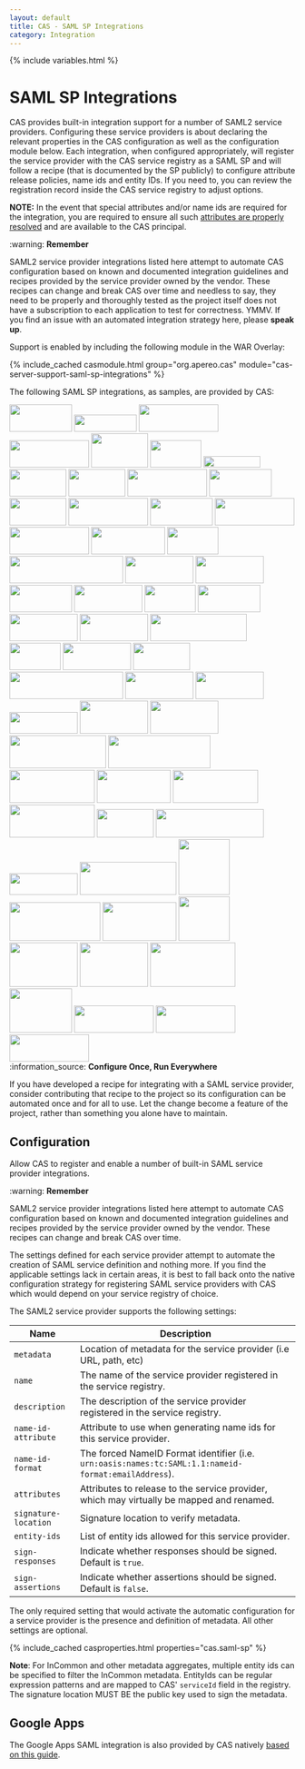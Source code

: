 ```yaml
---
layout: default
title: CAS - SAML SP Integrations
category: Integration
---
```


{% include variables.html %}

# SAML SP Integrations

CAS provides built-in integration support for a number of SAML2 service providers. Configuring these service providers
is about declaring the relevant properties in the CAS configuration as well as the configuration module below. Each integration,
when configured appropriately, will register the service provider with the CAS service registry as a SAML SP and will follow
a recipe (that is documented by the SP publicly) to configure attribute release policies, name ids and entity IDs. If you need to,
you can review the registration record inside the CAS service registry to adjust options.

**NOTE:** In the event that special attributes and/or name ids are required for the integration, you are required
to ensure all such [attributes are properly resolved](Attribute-Resolution.html) and are available to the CAS principal.

<div class="alert alert-warning">:warning: <strong>Remember</strong><p>SAML2 service provider integrations listed here attempt to automate CAS configuration based on known and documented integration guidelines and recipes provided by the service provider owned by the vendor. These recipes can change and break CAS over time and needless to say, they need to be properly and thoroughly tested as the project itself does not have a subscription to each application to test for correctness. YMMV. If you find an issue with an automated integration strategy here, please <strong>speak up</strong>.</p></div>

Support is enabled by including the following module in the WAR Overlay:

{% include_cached casmodule.html group="org.apereo.cas" module="cas-server-support-saml-sp-integrations" %}

The following SAML SP integrations, as samples, are provided by CAS:

<div class="img-cloud">
<a href="#">
<img src="https://cloud.githubusercontent.com/assets/1205228/22052578/47d6f570-dd60-11e6-8f03-02cb99d6106d.gif" height="48" width="110"></a> 

<a href="https://zoom.us">
<img src="https://cloud.githubusercontent.com/assets/1205228/22052568/475f36d4-dd60-11e6-84f4-a88eb33f3f0a.jpg" height="30" width="110"></a> 

<a href="https://www.dropbox.com/guide/admin/security/configure-single-sign-on">
<img src="https://cloud.githubusercontent.com/assets/1205228/22052575/47ba8930-dd60-11e6-8cb1-9334066d5f0f.png" height="48" width="140"></a> 

<a href="https://samanage.com">
<img src="https://cloud.githubusercontent.com/assets/1205228/22052581/47e7bcfc-dd60-11e6-85e9-c09926736e5e.png" height="48" width="140"></a> 

<a href="https://help.salesforce.com/HTViewHelpDoc?id=sso_saml.htm">
<img src="https://cloud.githubusercontent.com/assets/1205228/22052579/47da9d74-dd60-11e6-8eac-d66b67e2ebf7.png" height="60" width="100"></a>

<a href="https://box.com">
<img src="https://cloud.githubusercontent.com/assets/1205228/22052572/47ace302-dd60-11e6-9842-4eda5a9ab5cf.png" height="48" width="90"></a> 

<a href="http://servicenow.com">
<img src="https://cloud.githubusercontent.com/assets/1205228/22052583/4805e2c2-dd60-11e6-8150-80aaa4bbab0e.png" height="20" width="100"></a> 

<a href="http://www.workday.com/">
<img src="https://cloud.githubusercontent.com/assets/1205228/22052587/4816e04a-dd60-11e6-9ceb-6ccec1290e19.png" height="48" width="100"></a>

<a href="https://help.webex.com/en-us/article/g5ey83/Configure-Single-Sign-On-for-Cisco-Webex-Site">
<img src="https://cloud.githubusercontent.com/assets/1205228/22052574/47af8206-dd60-11e6-95d0-5827e0d88d73.jpg" height="48" width="100"></a>

<a href="https://powerfaids.collegeboard.org">
<img src="https://cloud.githubusercontent.com/assets/1205228/22052570/47abea6a-dd60-11e6-85a0-387c3c2ce8e7.png" height="48" width="140"></a> 

<a href="https://msdn.microsoft.com/en-us/library/azure/dn641269.aspx">
<img src="https://cloud.githubusercontent.com/assets/1205228/22053102/d64da904-dd63-11e6-8a68-977526634b9d.png" height="48" width="110"></a> 

<a href="https://asana.com/guide/help/premium/authentication#gl-saml">
<img src="https://cloud.githubusercontent.com/assets/1205228/22052569/478b8c16-dd60-11e6-82f4-e292243ff076.png" height="48" width="100"></a> 

<a href="https://onlinehelp.tableau.com/current/server/en-us/saml_requ.htm">
<img src="https://cloud.githubusercontent.com/assets/1205228/22052586/480cffc6-dd60-11e6-939c-1ceb34f3186d.png" height="48" width="140"></a> 

<a href="https://evernote.com">
<img src="https://cloud.githubusercontent.com/assets/1205228/22052577/47d6b6e6-dd60-11e6-810e-dd875bf25d17.png" height="48" width="110"></a> 

<a href="http://www.ellucian.com/Software/Colleague-WebAdvisor/">
<img src="https://cloud.githubusercontent.com/assets/1205228/23185912/5c3f2f50-f89a-11e6-8450-6da44a1a9d9d.png" height="48" width="140"></a>

<a href="https://docs.openathens.net">
<img src="https://cloud.githubusercontent.com/assets/1205228/24070833/ffb5f63a-0bd9-11e7-8bda-28301c37188b.png" height="48" width="140"></a>

<a href="http://server.arcgis.com/en/portal/latest/administer/linux/configuring-a-saml-compliant-identity-provider-with-your-portal.htm">
<img src="https://cloud.githubusercontent.com/assets/1205228/24108414/c3851e14-0da2-11e7-97d7-086a93d6873d.png" height="48" width="130"></a>

<a href="https://helpx.adobe.com/enterprise/kb/configure_shibboleth_idp_for_use_with_Adobe_SSO.html">
<img src="https://cloud.githubusercontent.com/assets/1205228/24562072/ac5964ec-165e-11e7-9986-92108c30eb9b.png" height="48" width="90"></a>

<a href="https://www.academicworks.com/why-academicworks/user-authentication/">
<img src="https://cloud.githubusercontent.com/assets/1205228/24624808/3c5909b6-18c2-11e7-9922-52ee604aff55.png" height="48" width="200"></a>

<a href="#">
<img src="https://cloud.githubusercontent.com/assets/1205228/24698286/4c4d8740-1a05-11e7-844e-54d328e64e2f.png" height="48" width="120"></a>

<a href="https://sc.edu">
<img src="https://cloud.githubusercontent.com/assets/1205228/24699366/fbfbcf5a-1a08-11e7-9664-f37d6e50a5a3.png" height="48" width="120"></a>

<a href="https://get.slack.help/hc/en-us/articles/205168057">
<img src="https://cloud.githubusercontent.com/assets/1205228/24858382/5b15c512-1e01-11e7-87ac-f0b091cd7885.png" height="48" width="110"></a>

<a href="https://support.zendesk.com/hc/en-us/articles/203663676-Using-SAML-for-single-sign-on-Professional-and-Enterprise-">
<img src="https://cloud.githubusercontent.com/assets/1205228/24858342/34441006-1e01-11e7-9209-9b78081de4db.png" height="48" width="120"></a>

<a href="https://www.gartner.com/">
<img src="https://cloud.githubusercontent.com/assets/1205228/25349422/a29a98f6-28d6-11e7-9d10-e286d0080cbe.png" height="48" width="90"></a>

<a href="https://www.cherwell.com/">
<img src="https://user-images.githubusercontent.com/1205228/30205883-84174ebc-949f-11e7-9afc-a66c2ab19f59.png" height="48" width="110"></a>

<a href="#">
<img src="https://user-images.githubusercontent.com/1205228/30205852-69921a5e-949f-11e7-8326-ba4c00fceba4.png" height="48" width="120"></a>

<a href="https://www.everbridge.com/">
<img src="https://user-images.githubusercontent.com/1205228/30205910-a560ec90-949f-11e7-8485-e3a833f8109b.png" height="48" width="120"></a>

<a href="#">
<img src="https://user-images.githubusercontent.com/1205228/30221936-5e90af04-94da-11e7-8046-483fc26a1c01.png" height="48" width="170"></a>

<a href="https://newrelic.com">
<img src="https://user-images.githubusercontent.com/1205228/30247067-541cef96-9620-11e7-88d7-c3749ba55ecf.png" height="48" width="90"></a>

<a href="https://www.egnyte.com/">
<img src="https://user-images.githubusercontent.com/1205228/30247063-218f3962-9620-11e7-9ba4-54f7112fee13.png" height="48" width="120"></a>

<a href="https://www.yuja.com/">
<img src="https://user-images.githubusercontent.com/1205228/30271142-6dd0b58c-9704-11e7-9138-0b86d5799403.png" height="48" width="100"></a>

<a href="https://www.symplicity.com/">
<img src="https://user-images.githubusercontent.com/1205228/30271318-192b48fc-9705-11e7-9c18-3be401a39e84.png" height="48" width="200"></a>

<a href="Google-Apps-Integration.html">
<img src="https://cloud.githubusercontent.com/assets/1205228/25385497/18e09c84-2979-11e7-94c1-5ad430b3d768.png" height="48" width="120"></a>

<a href="http://www.accruent.com/">
<img src="https://user-images.githubusercontent.com/1205228/30735450-f9a12792-9f8b-11e7-941d-7ab4ac7628b9.png" height="48" width="120"></a>

<a href="https://docs.gitlab.com/ee/administration/auth/">
<img src="https://user-images.githubusercontent.com/1205228/33747990-4d8da06e-db83-11e7-9551-f52630f7d4f0.png" height="38" width="120"></a>

<a href="https://www.appdynamics.com/">
<img src="https://user-images.githubusercontent.com/1205228/33800340-3c2c072e-dcfb-11e7-9f10-7a7b2488c9b2.png" height="58" width="120"></a>

<a href="https://docs.aws.amazon.com/IAM/latest/UserGuide/id_roles_providers_enable-console-saml.html">
<img src="https://user-images.githubusercontent.com/1205228/34523704-d33a2054-f0ad-11e7-9fd7-444c30772a2a.png" height="58" width="120"></a>

<a href="https://www.concursolutions.com/">
<img src="https://user-images.githubusercontent.com/1205228/36302734-ca3327ae-12c6-11e8-836f-e9a1550253d2.png" height="58" width="170"></a>

<a href="https://www.polleverywhere.com/">
<img src="https://user-images.githubusercontent.com/1205228/36302795-026f57d2-12c7-11e8-931e-0f8700df1864.png" height="58" width="180"></a>

<a href="https://www.blackbaud.com/files/support/helpfiles/auth/content/auth-saml.html">
<img src="https://user-images.githubusercontent.com/1205228/39860502-c72d1614-5452-11e8-956d-28a4b3a7a757.png" height="58" width="150"></a>

<a href="#">
<img src="https://user-images.githubusercontent.com/1205228/39876988-eb009f5c-5489-11e8-8b74-940f75997f41.png" height="58" width="130"></a>

<a href="https://www.warpwire.com/">
<img src="https://user-images.githubusercontent.com/1205228/39861404-b73f4bca-5455-11e8-9035-e0ecf1f8dcd0.png" height="58" width="150"></a>

<a href="https://rocket.chat/docs/administrator-guides/authentication/saml/">
<img src="https://user-images.githubusercontent.com/1205228/39877039-1128c7ae-548a-11e8-8735-1abf90883df6.png" height="58" width="150"></a>

<a href="https://armssoftware.com/">
<img src="https://user-images.githubusercontent.com/1205228/55328877-35e0a400-5442-11e9-8848-cda5a9efe1c5.png" height="50" width="100"></a>

<a href="https://www.ahpcare.com/">
<img src="https://user-images.githubusercontent.com/1205228/55275480-e5334480-52a3-11e9-982a-1fad518258c5.png" height="50" width="190"></a>

<a href="https://www.neogov.com/">
<img src="https://user-images.githubusercontent.com/1205228/55275543-f3359500-52a4-11e9-9407-02ba4fc21a80.png" height="38" width="120"></a>

<a href="https://www.conexed.com/">
<img src="https://user-images.githubusercontent.com/1205228/55275622-ff6e2200-52a5-11e9-833d-f48518e58d0e.png" height="58" width="170"></a>

<a href="#">
<img src="https://user-images.githubusercontent.com/1205228/55275721-62ac8400-52a7-11e9-89c2-121f2c494920.png" height="98" width="90"></a>

<a href="https://www.zimbra.com/">
<img src="https://user-images.githubusercontent.com/1205228/55322014-f14c0d00-542f-11e9-9355-3dd766ea56e6.png" height="68" width="160"></a>

<a href="https://www.atlassian.com/software/confluence">
<img src="https://user-images.githubusercontent.com/1205228/55322216-97981280-5430-11e9-9ea3-b3682cb67ff1.png" height="68" width="130"></a>

<a href="https://www.atlassian.com/software/jira">
<img src="https://user-images.githubusercontent.com/1205228/55322296-cb733800-5430-11e9-93e7-0f57e1a1ae89.png" height="78" width="90"></a>

<a href="#">
<img src="https://user-images.githubusercontent.com/1205228/55322626-b34fe880-5431-11e9-8574-74cc9ab9643f.png" height="78" width="120"></a>

<a href="https://www.crashplan.com/">
<img src="https://user-images.githubusercontent.com/1205228/55322944-7f28f780-5432-11e9-8dd0-e999f0b6e03e.png" height="78" width="120"></a>

<a href="https://www.docusign.com/">
<img src="https://user-images.githubusercontent.com/1205228/55340232-1c972200-5459-11e9-87d2-53e1eccef8b8.png" height="78" width="150"></a>

<a href="https://www.safaribooksonline.com/">
<img src="https://user-images.githubusercontent.com/1205228/55340518-b65ecf00-5459-11e9-9941-3b0e80ceaf73.png" height="78" width="110"></a>

<a href="https://www.tophat.com/">
<img src="https://user-images.githubusercontent.com/1205228/55340927-89f78280-545a-11e9-81fb-baf0413bcbfa.png" height="48" width="140"></a>
 
<a href="https://myemma.com/">
<img src="https://user-images.githubusercontent.com/1205228/55434382-58f77a80-554c-11e9-8494-1c6a830b532c.png" height="48" width="140"></a>

<a href="https://www.qualtrics.com">
<img src="https://user-images.githubusercontent.com/1205228/55434613-d3c09580-554c-11e9-83ef-6b5805d7424e.png" height="48" width="140"></a>

</div>

<div class="alert alert-info">:information_source: <strong>Configure Once, Run Everywhere</strong>
<p>If you have developed a recipe for integrating
with a SAML service provider, consider contributing that recipe to the project so its configuration
can be automated once and for all to use. Let the change become a feature of the project, 
rather than something you alone have to maintain.</p></div>

## Configuration

Allow CAS to register and enable a number of built-in SAML service provider integrations.

<div class="alert alert-warning">:warning: <strong>Remember</strong><p>SAML2 service provider integrations listed 
here attempt to automate CAS configuration based on known and documented integration 
guidelines and recipes provided by the service provider owned by the vendor. These 
recipes can change and break CAS over time.</p></div>

The settings defined for each service provider attempt to automate the creation of
SAML service definition and nothing more. If you find the applicable settings lack in certain areas, it
is best to fall back onto the native configuration strategy for registering
SAML service providers with CAS which would depend on your service registry of choice.

The SAML2 service provider supports the following settings:

| Name                 | Description                                                                                          |
|----------------------|------------------------------------------------------------------------------------------------------|
| `metadata`           | Location of metadata for the service provider (i.e URL, path, etc)                                   |
| `name`               | The name of the service provider registered in the service registry.                                 |
| `description`        | The description of the service provider registered in the service registry.                          |
| `name-id-attribute`  | Attribute to use when generating name ids for this service provider.                                 |
| `name-id-format`     | The forced NameID Format identifier (i.e. `urn:oasis:names:tc:SAML:1.1:nameid-format:emailAddress`). |
| `attributes`         | Attributes to release to the service provider, which may virtually be mapped and renamed.            |
| `signature-location` | Signature location to verify metadata.                                                               |
| `entity-ids`         | List of entity ids allowed for this service provider.                                                |
| `sign-responses`     | Indicate whether responses should be signed. Default is `true`.                                      |
| `sign-assertions`    | Indicate whether assertions should be signed. Default is `false`.                                    |

The only required setting that would activate the automatic configuration for a
service provider is the presence and definition of metadata. All other settings are optional.
     
{% include_cached casproperties.html properties="cas.saml-sp" %}

**Note**: For InCommon and other metadata aggregates, multiple entity ids can be specified to
filter the InCommon metadata. EntityIds can be regular expression patterns and are mapped to
CAS' `serviceId` field in the registry. The signature location MUST BE the public key used to sign the metadata.

## Google Apps

The Google Apps SAML integration is also provided by 
CAS natively [based on this guide](Google-Apps-Integration.html).
